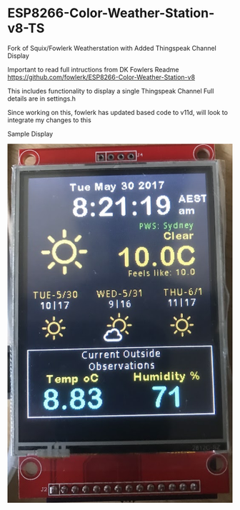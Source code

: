 # ESP8266-Color-Weather-Station-v8-TS
Fork of Squix/Fowlerk Weatherstation with Added Thingspeak Channel Display

Important to read full intructions from DK Fowlers Readme 
https://github.com/fowlerk/ESP8266-Color-Weather-Station-v8

This includes functionality to display a single Thingspeak Channel
Full details are in settings.h

Since working on this, fowlerk has updated based code to v11d, will look to integrate my changes to this

Sample Display 

![alt text](WeatherStation-Thingspeak.jpg "Description goes here")
